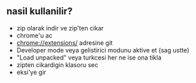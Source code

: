 ## nasil kullanilir?

- zip olarak indir ve zip'ten cikar
- chrome'u ac
- [chrome://extensions/](chrome://extensions/) adresine git
- Developer mode veya gelistirici modunu aktive et (sag ustte)
- "Load unpacked" veya turkcesi her ne ise ona tikla
- zipten cikardigin klasoru sec
- eksi'ye gir
